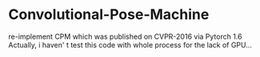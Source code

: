 # Convolutional-Pose-Machine
re-implement CPM which was published on CVPR-2016 via Pytorch 1.6
Actually, i haven' t test this code with whole process for the lack of GPU...
